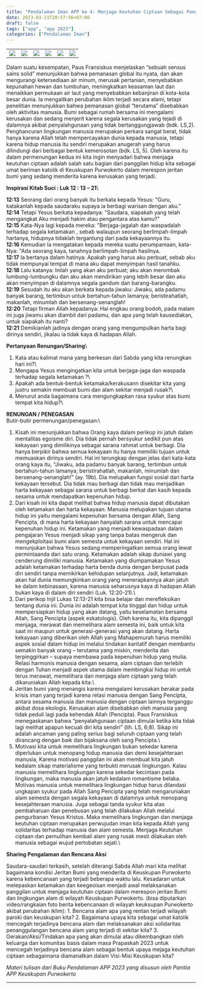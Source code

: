 ```yaml
---
title: "Pendalaman Iman APP ke 4: Menjaga Keutuhan Ciptaan Sebagai Panggilan Orang Beriman"
date: 2023-03-21T20:57:56+07:00
draft: false
tags: ["app", "app 2023"]
categories: ["Pendalaman Iman"]
---
```

| | | | | | |
|---|---|---|---|---|---|
| ![](/img/app21mar232.jpg) | ![](/img/app21mar236.jpg) | ![](/img/app21mar237.jpg) | ![](/img/app21mar238.jpg) | ![](/img/app21mar239.jpg) | ![](/img/app21mar2311.jpg) |



Dalam suatu kesempatan, Paus Fransiskus menjelaskan “sebuah sensus sains solid” menunjukkan bahwa pemanasan global itu nyata, dan akan mengurangi ketersediaan air minum, merusak pertanian, menyebabkan kepunahan hewan dan tumbuhan, meningkatkan keasaman laut dan menaikkan permukaan air laut yang menyebabkan kebanjiran di kota-kota besar dunia. Ia mengaitkan perubahan iklim terjadi secara alami, tetapi penelitian menunjukkan bahwa pemanasan global “terutama” disebabkan oleh aktivitas manusia. Bumi sebagai rumah bersama ini mengalami kerusakan dan sedang menjerit karena segala kerusakan yang tejadi di dalamnya akibat penyalahgunaan yang tidak bertanggungjawab (bdk. LS,2). Penghancuran lingkungan manusia merupakan perkara sangat berat, tidak hanya karena Allah telah mempercayakan dunia kepada manusia, tetapi karena hidup manusia itu sendiri merupakan anugerah yang harus dilindungi dari berbagai bentuk kemerosotan (bdk. LS, 5). Oleh karena itu dalam permenungan kedua ini kita ingin menyadari bahwa menjaga keutuhan ciptaan adalah salah satu bagian dari panggilan hidup kita sebagai umat beriman katolik di Keuskupan Purwokerto dalam merespon jeritan bumi yang sedang menderita karena kerusakan yang terjadi.

**Inspirasi Kitab Suci : Luk 12 : 13 – 21**\

**12:13** Seorang dari orang banyak itu berkata kepada Yesus: "Guru, katakanlah kepada saudaraku supaya ia berbagi warisan dengan aku."\
**12:14** Tetapi Yesus berkata kepadanya: "Saudara, siapakah yang telah mengangkat Aku menjadi hakim atau pengantara atas kamu?"\
**12:15** Kata-Nya lagi kepada mereka: "Berjaga-jagalah dan waspadalah terhadap segala ketamakan , sebab walaupun seorang berlimpah-limpah hartanya, hidupnya tidaklah tergantung dari pada kekayaannya itu.\
**12:16** Kemudian Ia mengatakan kepada mereka suatu perumpamaan, kata-Nya: "Ada seorang kaya, tanahnya berlimpah-limpah hasilnya.\
**12:17** Ia bertanya dalam hatinya: Apakah yang harus aku perbuat, sebab aku tidak mempunyai tempat di mana aku dapat menyimpan hasil tanahku.\
**12:18** Lalu katanya: Inilah yang akan aku perbuat; aku akan merombak lumbung-lumbungku dan aku akan mendirikan yang lebih besar dan aku akan menyimpan di dalamnya segala gandum dan barang-barangku.\
**12:19** Sesudah itu aku akan berkata kepada jiwaku: Jiwaku, ada padamu banyak barang, tertimbun untuk bertahun-tahun lamanya; beristirahatlah, makanlah, minumlah dan bersenang-senanglah!\
**12:20** Tetapi firman Allah kepadanya: Hai engkau orang bodoh, pada malam ini juga jiwamu akan diambil dari padamu, dan apa yang telah kausediakan, untuk siapakah itu nanti?\
**12:21** Demikianlah jadinya dengan orang yang mengumpulkan harta bagi dirinya sendiri, jikalau ia tidak kaya di hadapan Allah.

**Pertanyaan Renungan/Sharing**\

1.  Kata atau kalimat mana yang berkesan dari Sabda yang kita renungkan hari ini?\
2.  Mengapa Yesus mengingatkan kita untuk berjaga-jaga dan waspada terhadap segala ketamakan ?\
3.  Apakah ada bentuk-bentuk ketamaka/kerakusann disekitar kita yang justru semakin membuat bumi dan alam sekitar menjadi rusak?\
4.  Menurut anda bagaimana cara mengungkapkan rasa syukur atas bumi tempat kita hidup?\

**RENUNGAN / PENEGASAN**\
Butir-butir permenungan/penegasan:\

1.  Kisah ini menunjukkan bahwa Orang kaya dalam perikop ini jatuh dalam mentalitas egoisme diri. Dia tidak pernah bersyukur sedikit pun atas kekayaan yang dimilikinya sebagai sarana rahmat untuk berbagi. Dia hanya berpikir bahwa semua kekayaan itu hanya memiliki tujuan untuk memuaskan dirinya sendiri. Hal ini terungkap dengan jelas dari kata-kata orang kaya itu, “Jiwaku, ada padamu banyak barang, tertimbun untuk bertahun-tahun lamanya; beristirahatlah, makanlah, minumlah dan bersenang-senanglah!” (ay. 19b). Dia melupakan fungsi sosial dari harta kekayaan tersebut. Dia tidak mau berbagi dan tidak mau menjadikan harta kekayaan sebagai sarana untuk berbagi berkat dan kasih kepada sesama untuk mendapatkan kepenuhan hidup. 
2.  Dari kisah ini kita dapat melihat bahwa hidup manusia dapat dibutakan oleh ketamakan dan harta kekayaan. Manusia melupakan tujuan utama hidup ini yaitu mengalami kepenuhan bersama dengan Allah, Sang Pencipta, di mana harta kekayaan hanyalah sarana untuk mencapai kepenuhan hidup ini. Ketamakan yang menjadi kewaspadaan dalam pengajaran Yesus menjadi sikap yang tanpa batas mengeruk dan mengekploitasi bumi alam semesta untuk kekayaan sendiri. Hal ini menunjukan bahwa Yesus sedang memperingatkan semua orang lewat permintaanda dari satu orang. Ketamakan adalah sikap duniawi yang cenderung dimiliki manusia. Ketamakan yang diumpamakan Yesus adalah ketamakan terhadap harta benda dunia dengan berpusat pada diri sendiri tanpa memikirkan kehidupan selanjutnya. Jadi, ketamakan akan hal dunia memungkinkan orang yang menerapkannya akan jatuh ke dalam kebinasaan, karena manusia seharusnya kaya di hadapan Allah bukan kaya di dalam diri sendiri (Luk. 12:20-21).\
3.  Dari perikop Injil Lukas 12:13-21 kita bisa belajar dan merefleksikan tentang dunia ini. Dunia ini adalah tempat kita tinggal dan hidup untuk mempersiapkan hidup yang akan datang, yaitu keselamatan bersama Allah, Sang Pencipta (aspek eskatologis). Oleh karena itu, kita dipanggil menjaga, merawat dan memelihara alam semesta ini, baik untuk kita saat ini maupun untuk generasi-generasi yang akan datang. Harta kekayaan yang diberikan oleh Allah yang Mahapemurah harus memiliki aspek sosial dalam hidup ini melalui tindakan karitatif dengan membantu semakin banyak orang – terutama yang miskin, menderita dan terpinggirkan – supaya membawa pada kepenuhan hidup yang mulia. Relasi harmonis manusia dengan sesama, alam ciptaan dan terlebih dengan Tuhan menjadi aspek utama dalam membingkai hidup ini untuk terus merawat, memelihara dan menjaga alam ciptaan yang telah dikaruniakan Allah kepada kita.\
4.  Jeritan bumi yang menangis karena mengalami kerusakan berakar pada krisis iman yang terjadi karena relasi manusia dengan Sang Pencipta, antara sesama manusia dan manusia dengan ciptaan lainnya terganggu akibat dosa ekologis. Kerusakan alam disebabkan oleh manusia yang tidak peduli lagi pada kehendak Allah (Pencipta). Paus Fransiskus menegaskanan bahwa “penyalahgunaan ciptaan dimulai ketika kita tidak lagi melihat apapun kecuali diri kita sendiri” (lih. LS, 6;8). Sikap ini adalah ancaman yang paling serius bagi seluruh ciptaan yang telah dirancang dengan baik dan bijaksana oleh sang Pencipta.\
5.  Motivasi kita untuk memelihara lingkungan bukan sekedar karena diperlukan untuk menopang hidup manusia dan demi kesejahteraan manusia, Karena motivasi panggilan ini akan membuat kita jatuh kedalam sikap materialisme yang terbukti merusak lingkungan. Kalau manusia memelihara lingkungan karena sekedar kecintaan pada lingkungan, maka manusia akan jatuh kedalam romantisme belaka. Motivas manusia untuk memelihara lingkungan hidup harus dilandasi ungkapan syukur pada Allah Sang Pencipta yang telah mengaruniakan alam semesta dengan segala kekayaan di dalamnya untuk menopang kesejahteraan manusia. Juga sebagai tanda syukur kita atas pembaharuan dan penebusan yang telah dilakukan Allah melalui pengurbanan Yesus Kristus. Maka memelihara lingkungan dan menjaga keutuhan ciptaan merupakan perwujudan iman kita kepada Allah yang solidaritas terhadap manusia dan alam semesta. Menjaga Keutuhan ciptaan dan pemulihan kembali alam yang rusak mesti dilakukan oleh manusia sebagai wujud pertobatan sejati.\

**Sharing Pengalaman dan Rencana Aksi**

Saudara-saudari terkasih, setelah diterangi Sabda Allah mari kita melihat bagaimana kondisi Jeritan Bumi yang menderita di Keuskupan Purwokerto karena kebencanaan yang terjadi beberapa waktu lalu. Kesadaran untuk melepaskan ketamakan dan keegeoisan menjadi awal melaksanakan panggilan untuk menjaga keutuhan ciptaan dalam merespon jeritan Bumi dan lingkungan alam di wilayah Keuskupan Purwokerto. (bisa diputarkan video/rangkaian foto berita kebencanaan di wilayah keuksupan Purwokerto akibat perubahan iklim): 1. Bencana alam apa yang rentan terjadi wilayah paroki dan keuskupan kita? 2. Bagaimana upaya kita sebagai umat katolik mencegah terjadinya bencana alam dan melaksanakan aksi solidaritas penanggulangan bencana alam yang terjadi di sekitar kita? 3. Gerakan/Aksi/Tindakan apa yang akan dimulai atau dikembangkan oleh keluarga dan komunitas basis dalam masa Prapaskah 2023 untuk mencegah terjadinya bencana alam sebagai bentuk upaya mejaga keutuhan ciptaan sebagaimana diamanatkan dalam Visi-Misi Keuskupan kita?

*Materi tulisan dari Buku Pendalaman APP 2023 yang disusun oleh Panitia APP Keuskupan Purwokerto*

------------------------------------------------------------------------